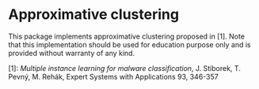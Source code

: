 # Approximative clustering
This package implements approximative clustering proposed in [1]. 
Note that this implementation should be used for education purpose only and is provided without warranty of any kind. 

[1]: *Multiple instance learning for malware classification*, J. Stiborek, T. Pevný, M. Rehák, Expert Systems with Applications 93, 346-357
